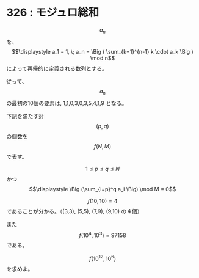 # 326 : モジュロ総和

$$a_n$$を、$$\displaystyle a_1 = 1, \; a_n = \Big ( \sum_{k=1}^{n-1} k \cdot a_k \Big ) \mod n$$によって再帰的に定義される数列とする。

従って、$$a_n$$の最初の10個の要素は, 1,1,0,3,0,3,5,4,1,9 となる。

下記を満たす対$$(p,q)$$の個数を$$f(N,M)$$で表す。

$$1 \leq p \leq q \leq N$$かつ$$\displaystyle \Big (\sum_{i=p}^q a_i \Big) \mod M = 0$$

$$f(10,10)=4$$であることが分かる。（\(3,3\), \(5,5\), \(7,9\), \(9,10\) の４個）

また$$f(10^4,10^3)=97158$$である。

$$f(10^{12},10^6)$$を求めよ。

